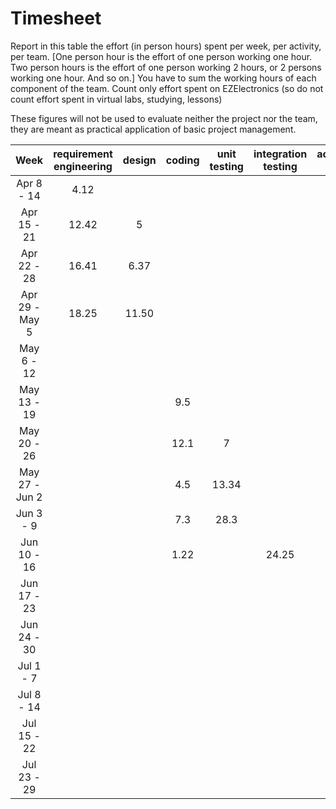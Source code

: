 # Timesheet

Report in this table the effort (in person hours) spent per week, per activity, per team.
[One person hour is the effort of one person working one hour.
Two person hours is the effort of one person working 2 hours, or 2 persons working one hour. And so on.]
You have to sum the working hours of each component of the team.
Count only effort spent on EZElectronics (so do not count effort spent in virtual labs, studying, lessons)

These figures will not be used to evaluate neither the project nor the team, they are meant as practical application of basic project management.

|      Week      | requirement engineering | design | coding | unit testing | integration testing | acceptance testing | management | git maven |
| :------------: | :---------------------: | :----: | :----: | :----------: | :-----------------: | :----------------: | :--------: | :-------: |
|   Apr 8 - 14   |            4.12         |        |        |              |                     |                    |            |           |
|  Apr 15 - 21   |           12.42         |  5     |        |              |                     |                    |            |           |
|  Apr 22 - 28   |           16.41         |  6.37  |        |              |                     |                    |            |           |
| Apr 29 - May 5 |           18.25         | 11.50  |        |              |                     |                    |            |           |
|   May 6 - 12   |                         |        |        |              |                     |                    |            |           |
|  May 13 - 19   |                         |        |   9.5  |              |                     |                    |            |           |
|  May 20 - 26   |                         |        |  12.1  |      7       |                     |                    |            |           |
| May 27 - Jun 2 |                         |        |   4.5  |    13.34     |                     |                    |            |           |
|   Jun 3 - 9    |                         |        |   7.3  |    28.3      |                     |                    |            |           |
|  Jun 10 - 16   |                         |        |  1.22  |              |      24.25          |                    |            |           |
|  Jun 17 - 23   |                         |        |        |              |                     |                    |            |           |
|  Jun 24 - 30   |                         |        |        |              |                     |                    |            |           |
|   Jul 1 - 7    |                         |        |        |              |                     |                    |            |           |
|   Jul 8 - 14   |                         |        |        |              |                     |                    |            |           |
|  Jul 15 - 22   |                         |        |        |              |                     |                    |            |           |
|  Jul 23 - 29   |                         |        |        |              |                     |                    |            |           |
